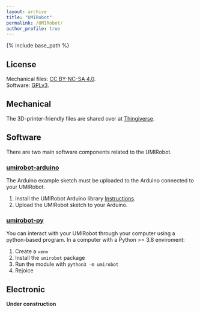 ```yaml
---
layout: archive
title: "UMIRobot"
permalink: /UMIRobot/
author_profile: true
---
```


{% include base_path %}

## License

Mechanical files: [CC BY-NC-SA 4.0](https://creativecommons.org/licenses/by-nc-sa/4.0/).
</br>Software: [GPLv3](https://tldrlegal.com/license/gnu-general-public-license-v3-(gpl-3)).

## Mechanical 

The 3D-printer-friendly files are shared over at [Thingiverse](https://www.thingiverse.com/thing:4797804).

## Software

There are two main software components related to the UMIRobot. 

### [umirobot-arduino](https://github.com/mmmarinho/umirobot-arduino)

The Arduino example sketch must be uploaded to the Arduino connected to your UMIRobot.
1. Install the UMIRobot Arduino library [Instructions](https://www.ardu-badge.com/UMIRobot).
2. Upload the UMIRobot sketch to your Arduino.

### [umirobot-py](https://github.com/mmmarinho/umirobot-py)

You can interact with your UMIRobot through your computer using a python-based program.
In a computer with a Python >= 3.8 enviroment:
1. Create a `venv`
2. Install the `umirobot` package
3. Run the module with `python3 -m umirobot`
4. Rejoice

## Electronic

**Under construction**
